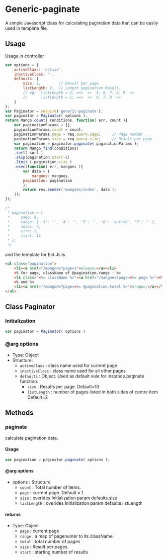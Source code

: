 Generic-paginate
================

A simple Javascript class for calculating pagination data that can be easily used in template file.

Usage
-----

Usage in controller
```js
var options = {
    activeClass: 'active',
    inactiveClass: '',
    defaults: {
        size: 2,        // Result per page
        listLength: 2,  // Length pagination Result.
        // eg:  listLength = 2; ==>  <<  5, 6, 7, 8, 9  >>
        //      listLength = 1; ==>  <<  6, 7, 8  >>
    }
};
var Paginator = require('generic-paginate');
var paginator = Paginator( options );
return Mango.count( conditions, function( err, count ){
    var paginationParams = {};
    paginationParams.count = count;
    paginationParams.page = req.query.page;     // Page number
    paginationParams.size = req.query.size;     // Result per page
    var pagination = paginator.paginate( paginationParams );
    return Mango.find(conditions)
    .sort( sort )
    .skip(pagination.start-1)
    .limit ( pagination.size )
    .exec(function( err, mangoes ){
        var data = {
            mangoes: mangoes,
        pagination: pagination
        };
        return res.render('mangoes/index', data );
    });
});

/*
 * pagination = {
 *     page: 6,
 *     range: { '3': '', '4': '', '5': '', '6': 'active', '7': '' },
 *     total: 7,
 *     size: 2,
 *     start: 11
 * };
 */

```

and the template for Ect.Js is 
```html
<ul class="pagination">
    <li><a href="/mangoes?page=1">&laquo;</a></li>
    <% for page, className of @pagination.range : %>
    <li class="<%= className %>"><a href="/mangoes?page=<%= page %>"><%= page %></a></li>
    <% end %>
    <li><a href="/mangoes?page=<%= @pagination.total %>">&raquo;</a></li>
</ul>
```
## Class Paginator ## 

### Initialization ###
```js
var paginator = Paginator( options )
```
### @arg options ###
* Type: Object
* Structure:
    * ```activeClass```     : class name used for current page
    * ```inactiveClass```   : class name used for all other pages
    * ```defaults```        : Object. Used as default vule for instance.paginate function.
        * ```size```        : Results per page. Default=10
        * ```listLength```  : number of pages listed in both sides of centre item Default=2

## Methods ##

### paginate ###
calculate pagination data.

#### Usage ####
```js
var pagination = paginator.paginate( options );
```

#### @arg options ####
* options   : Structure
    * ```count```       : Total number of items.
    * ```page```        : current page. Default = 1
    * ```size```        : overides Initialization param defaults.size
    * ```listLength```  : overides Initialization param defaults.listLength

#### returns ####
* Type: Object
    * ```page```  : current page
    * ```range``` : a map of pagenumer to its className.
    * ```total``` : total number of pages
    * ```size```  : Result per pages.
    * ```start``` : starting number of results

